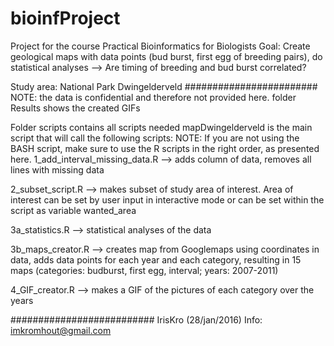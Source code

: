 # bioinfProject
Project for the course Practical Bioinformatics for Biologists
Goal: Create geological maps with data points (bud burst, first egg of breeding pairs), do statistical analyses --> Are timing of breeding and bud burst correlated?

Study area: National Park Dwingelderveld
########################
NOTE: the data is confidential and therefore not provided here. 
folder Results shows the created GIFs

Folder scripts contains all scripts needed
mapDwingelderveld is the main script that will call the following scripts:
NOTE: If you are not using the BASH script, make sure to use the R scripts in the right order, as presented here.
1_add_interval_missing_data.R 
--> adds column of data, removes all lines with missing data

2_subset_script.R 
--> makes subset of study area of interest. Area of interest can be set by user input in 
interactive mode or can be set within the script as variable wanted_area

3a_statistics.R
--> statistical analyses of the data

3b_maps_creator.R
--> creates map from Googlemaps using coordinates in data, adds data points for each year and each category, resulting in 15 maps (categories: budburst, first egg, interval; years: 2007-2011)

4_GIF_creator.R
--> makes a GIF of the pictures of each category over the years

##########################
IrisKro (28/jan/2016)
Info: imkromhout@gmail.com
